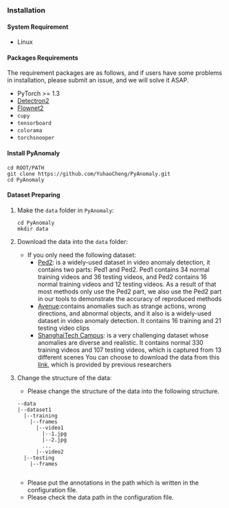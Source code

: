 ### Installation

#### System Requirement
- Linux

#### Packages Requirements

The requirement packages are as follows, and if users have some problems in installation, please submit an issue, and we will solve it ASAP.

- PyTorch >= 1.3
- [Detectron2](https://github.com/facebookresearch/detectron2)
- [Flownet2](https://github.com/NVIDIA/flownet2-pytorch)
- `cupy`
- `tensorboard`
- `colorama`
- `torchsnooper`

#### Install PyAnomaly

```shell
cd ROOT/PATH
git clone https://github.com/YuhaoCheng/PyAnomaly.git
cd PyAnomaly
```

#### Dataset Preparing
1. Make the `data` folder in `PyAnomaly`:

   ```shell
   cd PyAnomaly
   mkdir data
   ```

2. Download the data into the `data` folder:

   - If you only need the following dataset:
     - [Ped2](http://www.svcl.ucsd.edu/projects/anomaly/dataset.html): is a widely-used dataset in video anomaly detection, it contains two parts: Ped1 and Ped2. Ped1 contains 34 normal training videos and 36 testing videos, and Ped2 contains 16 normal training videos and 12 testing videos. As a result of that most methods only use the Ped2 part, we also use the Ped2 part in our tools to demonstrate the accuracy of reproduced methods
     - [Avenue](https://www.cv-foundation.org/openaccess/content_iccv_2013/papers/Lu_Abnormal_Event_Detection_2013_ICCV_paper.pdf):contains anomalies such as strange actions, wrong directions, and abnormal objects, and it also is a widely-used dataset in video anomaly detection. It contains 16 training and 21 testing video clips
     - [ShanghaiTech Campus](http://openaccess.thecvf.com/content_ICCV_2017/papers/Luo_A_Revisit_of_ICCV_2017_paper.pdf): is a very challenging dataset whose anomalies are diverse and realistic. It contains normal 330 training videos and 107 testing videos, which is captured from 13 different scenes
    You can choose to download the data from this [link](https://github.com/StevenLiuWen/ano_pred_cvpr2018), which is provided by previous researchers 
     

3. Change the structure of the data:

   - Please change the structure of the data into the following structure.

   ```
   --data
   |--dataset1
     |--training
       |--frames
         |--video1
           |--1.jpg
           |--2.jpg
           ...
         |--video2
     |--testing
       |--frames
       
   ```

   - Please put the annotations in the path which is written in the configuration file.
   - Please check the data path in the configuration file.
